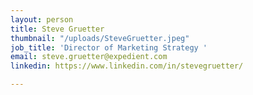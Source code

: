 ```yaml
---
layout: person
title: Steve Gruetter
thumbnail: "/uploads/SteveGruetter.jpeg"
job_title: 'Director of Marketing Strategy '
email: steve.gruetter@expedient.com
linkedin: https://www.linkedin.com/in/stevegruetter/

---
```

